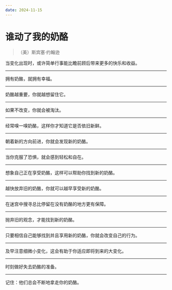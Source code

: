 ```yaml
---
date: 2024-11-15
---
```


# 谁动了我的奶酪

> （美）斯宾塞·约翰逊

当变化出现时，或许简单行事能比瞻前顾后带来更多的快乐和收益。

---

拥有奶酪，就拥有幸福。

---

奶酪越重要，你就越想留住它。

---

如果不改变，你就会被淘汰。

---

经常嗅一嗅奶酪，这样你才知道它是否依旧新鲜。

---

朝着新的方向前进，你就会发现新的奶酪。

---

当你克服了恐惧，就会感到轻松和自在。

---

想象自己正在享受奶酪，这样可以帮助你找到新的奶酪。

---

越快放弃旧的奶酪，你就可以越早享受新的奶酪。

---

在迷宫中搜寻总比停留在没有奶酪的地方更有保障。

---

抛弃旧的观念，才能找到新的奶酪。

---

只要相信自己能够找到并且享用新的奶酪，你就会改变自己的行为。

---

及早注意细微小变化，这会有助于你适应即将到来的大变化。

---

时刻做好失去奶酪的准备。

---

记住：他们总会不断地拿走你的奶酪。
